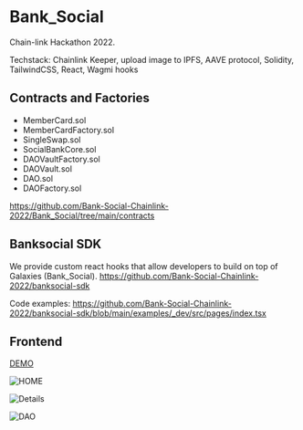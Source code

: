# Bank_Social
Chain-link Hackathon 2022.

Techstack: Chainlink Keeper, upload image to IPFS, AAVE protocol, Solidity, TailwindCSS, React, Wagmi hooks 

## Contracts and Factories

- MemberCard.sol
- MemberCardFactory.sol
- SingleSwap.sol
- SocialBankCore.sol
- DAOVaultFactory.sol
- DAOVault.sol
- DAO.sol
- DAOFactory.sol

https://github.com/Bank-Social-Chainlink-2022/Bank_Social/tree/main/contracts

## Banksocial SDK
We provide custom react hooks that allow developers to build on top of Galaxies (Bank_Social).
https://github.com/Bank-Social-Chainlink-2022/banksocial-sdk

Code examples:
https://github.com/Bank-Social-Chainlink-2022/banksocial-sdk/blob/main/examples/_dev/src/pages/index.tsx

## Frontend

[DEMO](https://bank-social.vercel.app/)

![HOME](https://user-images.githubusercontent.com/36173828/202236192-e5454aaf-fec3-4312-83fb-3919e473bbfc.png)

![Details](https://user-images.githubusercontent.com/36173828/202236171-3181d7f1-f411-469b-8872-9c8d89a78ea4.png)

![DAO](https://user-images.githubusercontent.com/36173828/202236204-7cad6471-c395-49d0-b848-98f894f8cb43.png)
